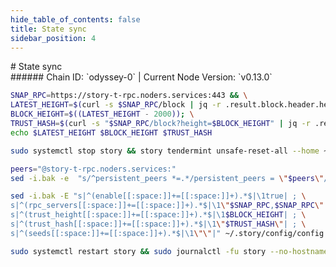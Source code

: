 ```yaml
---
hide_table_of_contents: false
title: State sync
sidebar_position: 4
---
```


<div class="h1-with-icon icon-story">
# State sync
</div>
###### Chain ID: `odyssey-0` | Current Node Version: `v0.13.0`

```bash
SNAP_RPC=https://story-t-rpc.noders.services:443 && \
LATEST_HEIGHT=$(curl -s $SNAP_RPC/block | jq -r .result.block.header.height); \
BLOCK_HEIGHT=$((LATEST_HEIGHT - 2000)); \
TRUST_HASH=$(curl -s "$SNAP_RPC/block?height=$BLOCK_HEIGHT" | jq -r .result.block_id.hash) && \
echo $LATEST_HEIGHT $BLOCK_HEIGHT $TRUST_HASH
```
```bash
sudo systemctl stop story && story tendermint unsafe-reset-all --home ~/.story --keep-addr-book
```
```bash
peers="@story-t-rpc.noders.services:"
sed -i.bak -e  "s/^persistent_peers *=.*/persistent_peers = \"$peers\"/" ~/.story/config/config.toml
```
```bash
sed -i.bak -E "s|^(enable[[:space:]]+=[[:space:]]+).*$|\1true| ; \
s|^(rpc_servers[[:space:]]+=[[:space:]]+).*$|\1\"$SNAP_RPC,$SNAP_RPC\"| ; \
s|^(trust_height[[:space:]]+=[[:space:]]+).*$|\1$BLOCK_HEIGHT| ; \
s|^(trust_hash[[:space:]]+=[[:space:]]+).*$|\1\"$TRUST_HASH\"| ; \
s|^(seeds[[:space:]]+=[[:space:]]+).*$|\1\"\"|" ~/.story/config/config.toml
```
```bash
sudo systemctl restart story && sudo journalctl -fu story --no-hostname -o cat
```